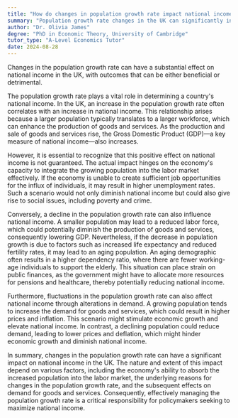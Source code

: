 ```yaml
---
title: "How do changes in population growth rate impact national income in the UK?"
summary: "Population growth rate changes in the UK can significantly influence national income, leading to either positive or negative economic effects."
author: "Dr. Olivia James"
degree: "PhD in Economic Theory, University of Cambridge"
tutor_type: "A-Level Economics Tutor"
date: 2024-08-28
---
```


Changes in the population growth rate can have a substantial effect on national income in the UK, with outcomes that can be either beneficial or detrimental.

The population growth rate plays a vital role in determining a country's national income. In the UK, an increase in the population growth rate often correlates with an increase in national income. This relationship arises because a larger population typically translates to a larger workforce, which can enhance the production of goods and services. As the production and sale of goods and services rise, the Gross Domestic Product (GDP)—a key measure of national income—also increases.

However, it is essential to recognize that this positive effect on national income is not guaranteed. The actual impact hinges on the economy's capacity to integrate the growing population into the labor market effectively. If the economy is unable to create sufficient job opportunities for the influx of individuals, it may result in higher unemployment rates. Such a scenario would not only diminish national income but could also give rise to social issues, including poverty and crime.

Conversely, a decline in the population growth rate can also influence national income. A smaller population may lead to a reduced labor force, which could potentially diminish the production of goods and services, consequently lowering GDP. Nevertheless, if the decrease in population growth is due to factors such as increased life expectancy and reduced fertility rates, it may lead to an aging population. An aging demographic often results in a higher dependency ratio, where there are fewer working-age individuals to support the elderly. This situation can place strain on public finances, as the government might have to allocate more resources for pensions and healthcare, thereby potentially reducing national income.

Furthermore, fluctuations in the population growth rate can also affect national income through alterations in demand. A growing population tends to increase the demand for goods and services, which could result in higher prices and inflation. This scenario might stimulate economic growth and elevate national income. In contrast, a declining population could reduce demand, leading to lower prices and deflation, which might hinder economic growth and diminish national income.

In summary, changes in the population growth rate can have a significant impact on national income in the UK. The nature and extent of this impact depend on various factors, including the economy's ability to absorb the increased population into the labor market, the underlying reasons for changes in the population growth rate, and the subsequent effects on demand for goods and services. Consequently, effectively managing the population growth rate is a critical responsibility for policymakers seeking to maximize national income.
    